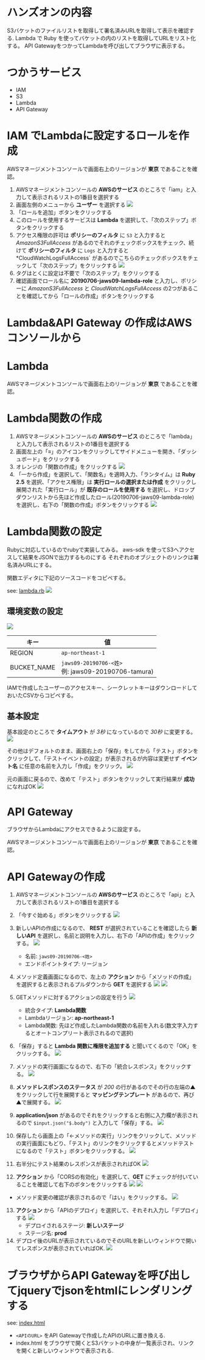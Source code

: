 # ハンズオンの内容

S3バケットのファイルリストを取得して署名済みURLを取得して表示を確認する.
Lambda で Ruby を使ってバケットの内のリストを取得してURLをリスト化する。
API GatewayをつかってLambdaを呼び出してブラウザに表示する。

# つかうサービス

- IAM
- S3
- Lambda
- API Gateway

# IAM でLambdaに設定するロールを作成

AWSマネージメントコンソールで画面右上のリージョンが **東京** であることを確認。

1. AWSマネージメントコンソールの **AWSのサービス** のところで「iam」と入力して表示されるリストの1番目を選択する
2. 画面左側のメニューから **ユーザー** を選択する
   ![](/img/2nd-01.png)
3. 「ロールを追加」ボタンをクリックする
4. このロールを使用するサービスは **Lambda** を選択して、「次のステップ」ボタンをクリックする
5. アクセス権限の許可は **ポリシーのフィルタ** に `S3` と入力すると *AmazonS3FullAccess* があるのでそれのチェックボックスをチェック、続けて **ポリシーのフィルタ** に `Logs` と入力すると *CloudWatchLogsFullAccess` があるのでこちらのチェックボックスをチェックして「次のステップ」をクリックする
   ![](/img/2nd-03.png)
6. タグはとくに設定は不要で「次のステップ」をクリックする
7. 確認画面でロール名に **20190706-jaws09-lambda-role** と入力し、ポリシーに *AmazonS3FullAccess* と *CloudWatchLogsFullAccess* の2つがあることを確認してから「ロールの作成」ボタンをクリックする


# Lambda&API Gateway の作成はAWSコンソールから

# Lambda

AWSマネージメントコンソールで画面右上のリージョンが **東京** であることを確認。

# Lambda関数の作成

1. AWSマネージメントコンソールの **AWSのサービス** のところで「lambda」と入力して表示されるリストの1番目を選択する
2. 画面左上の「≡」のアイコンをクリックしてサイドメニューを開き、「ダッシュボード」をクリックする
3. オレンジの「関数の作成」をクリックする
   ![](/img/2nd-05.png)
4. 「一から作成」を選択して、「関数名」を適時入力、「ランタイム」は **Ruby 2.5** を選択、「アクセス権限」は **実行ロールの選択または作成** をクリックし展開された「実行ロール」が **既存のロールを使用する** を選択し、ドロップダウンリストから先ほど作成したロール(20190706-jaws09-lambda-role)を選択し、右下の「関数の作成」ボタンをクリックする
   ![](/img/2nd-06.png)

# Lambda関数の設定

Rubyに対応しているのでrubyで実装してみる。
aws-sdk を使ってS3へアクセスして結果をJSONで出力するものにする
それぞれのオブジェクトのリンクは署名済みURLにする。

関数エディタに下記のソースコードをコピペする。

see: [lambda.rb](/lambda.rb)
![](/img/2nd-07.png)

## 環境変数の設定

![](/img/2nd-08.png)

キー | 値
---|---
REGION| `ap-northeast-1`
BUCKET_NAME|`jaws09-20190706-<姓>` <br>例: jaws09-20190706-tamura)

IAMで作成したユーザーのアクセスキー、シークレットキーはダウンロードしておいたCSVからコピペする。

## 基本設定

基本設定のところで **タイムアウト** が *3秒* になっているので *30秒* に変更する。
![](/img/2nd-09.png)


その他はデフォルトのまま、画面右上の「保存」をしてから「テスト」ボタンをクリックして、「テストイベントの設定」が表示されるが内容は変更せず **イベント名** に任意の名前を入力し「作成」をクリック。
![](/img/2nd-10.png)

元の画面に戻るので、改めて「テスト」ボタンをクリックして実行結果が **成功** になればOK
![](/img/2nd-11.png)



# API Gateway

ブラウザからLambdaにアクセスできるように設定する。

AWSマネージメントコンソールで画面右上のリージョンが **東京** であることを確認。

# API Gatewayの作成

1. AWSマネージメントコンソールの **AWSのサービス** のところで「api」と入力して表示されるリストの1番目を選択する
2. 「今すぐ始める」ボタンをクリックする
   ![](/img/2nd-12.png)

3. 新しいAPIの作成になるので、 **REST** が選択されていることを確認したら **新しいAPI** を選択し、名前と説明を入力し、右下の「APIの作成」をクリックする。
   ![](/img/2nd-13.png)
    * 名前: `jaws09-20190706-<姓>`
    * エンドポイントタイプ: リージョン
4. メソッド定義画面になるので、左上の **アクション** から「メソッドの作成」を選択すると表示されるプルダウンから **GET** を選択する
   ![](/img/2nd-14.png)
   ![](/img/2nd-15.png)
5. GETメソッドに対するアクションの設定を行う
   ![](/img/2nd-16.png)
    * 統合タイプ: **Lambda関数**
    * Lambdaリージョン: **ap-northeast-1**
    * Lambda関数: 先ほど作成したLambda関数の名前を入れる(数文字入力するとオートコンプリート表示されるので選択)
6. 「保存」すると  **Lambda 関数に権限を追加する**  と聞いてくるので「OK」をクリックする。
   ![](/img/2nd-17.png)
7. メソッドの実行画面になるので、右下の「統合レスポンス」をクリックする。
   ![](/img/2nd-18.png)
8. **メソッドレスポンスのステータス** が *200* の行があるのでその行の左端の▲をクリックして行を展開すると **マッピングテンプレート** があるので、再び▲で展開する。
   ![](/img/2nd-19.png)
9. **application/json** があるのでそれをクリックすると右側に入力欄が表示されるので `$input.json("$.body")` と入力して「保存」する。
   ![](/img/2nd-20.png)
10. 保存したら画面上の「←メソッドの実行」リンクをクリックして、メソッドの実行画面にもどり、「テスト」のリンクをクリックするとメソッドテストになるので「テスト」ボタンをクリックする。
   ![](/img/2nd-21.png)
11. 右半分にテスト結果のレスポンスが表示されればOK
   ![](/img/2nd-22.png)
12. **アクション** から「CORSの有効化」を選択して、**GET** にチェックが付いていることを確認して右下のボタンをクリックする
   ![](/img/2nd-23.png)
   ![](/img/2nd-24.png)
   * メソッド変更の確認が表示されるので「はい」をクリックする。
   ![](/img/2nd-25.png)
13. **アクション** から「APIのデプロイ」を選択して、それそれ入力し「デプロイ」する
   ![](/img/2nd-26.png)
    * デプロイされるステージ: **新しいステージ**
    * ステージ名: **prod**
14. デプロイ後のURLが表示されているのでそのURLを新しいウィンドウで開いてレスポンスが表示されていればOK.
   ![](/img/2nd-27.png)

# ブラウザからAPI Gatewayを呼び出してjqueryでjsonをhtmlにレンダリングする

see: [index.html](/index.html)

* `<APIのURL>` をAPI Gatewayで作成したAPIのURLに置き換える.
* index.html をブラウザで開くとS3バケットの中身が一覧表示され、リンクを開くと新しいウィンドウで表示される.



